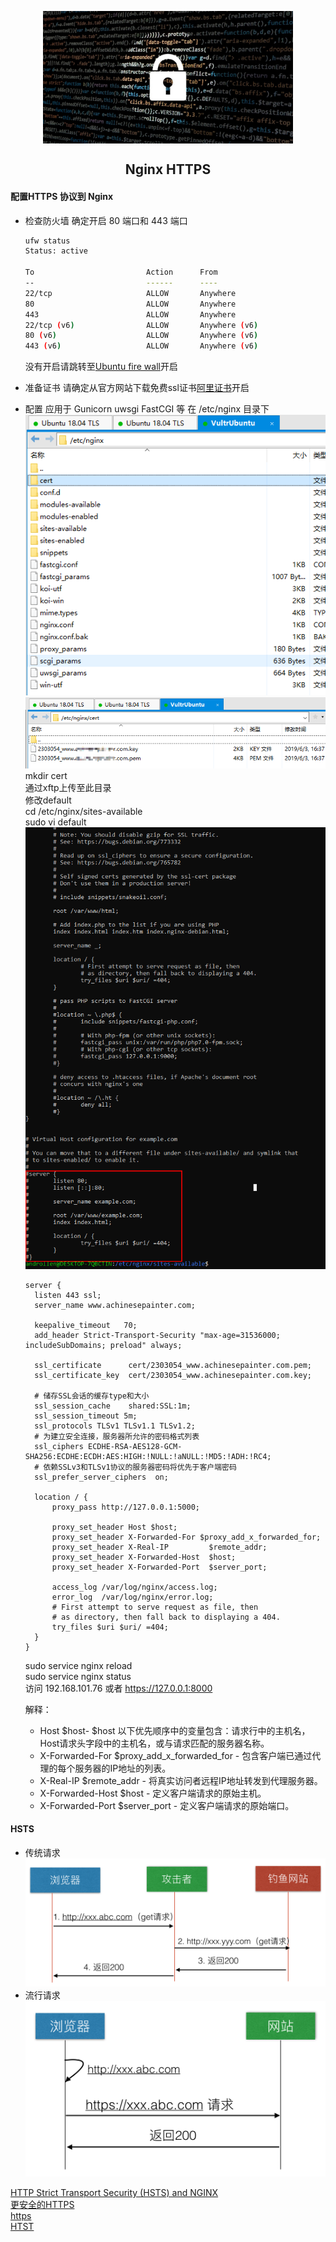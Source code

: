 <p align="center">
<img width="400" align="center" src="Assets\20190529160130.jpg"/>
<h2 align="center">Nginx HTTPS</h2>
</p>

#### 配置HTTPS 协议到 Nginx

- 检查防火墙
  确定开启 80 端口和 443 端口

  ``` bash
  ufw status
  Status: active

  To                         Action      From
  --                         ------      ----
  22/tcp                     ALLOW       Anywhere                  
  80                         ALLOW       Anywhere                  
  443                        ALLOW       Anywhere                  
  22/tcp (v6)                ALLOW       Anywhere (v6)             
  80 (v6)                    ALLOW       Anywhere (v6)             
  443 (v6)                   ALLOW       Anywhere (v6)     
  ```

  没有开启请跳转至[Ubuntu fire wall](04.Ufw_Cert.md)开启


- 准备证书
  请确定从官方网站下载免费ssl证书[阿里证书](04.Ufw_Cert.md)开启  


- 配置 应用于 Gunicorn uwsgi  FastCGI 等
  在 /etc/nginx 目录下  
  ![](Assets/20190603181952.png)  
  ![](Assets/20190603182017.png)    
  mkdir cert  
  通过xftp上传至此目录  
  修改default  
  cd /etc/nginx/sites-available  
  sudo vi default  
  ![](Assets/20190530162108.png)  
  

  ``` nginx
  server {
    listen 443 ssl;
    server_name www.achinesepainter.com;

    keepalive_timeout   70;
    add_header Strict-Transport-Security "max-age=31536000; includeSubDomains; preload" always;

    ssl_certificate      cert/2303054_www.achinesepainter.com.pem;     
    ssl_certificate_key  cert/2303054_www.achinesepainter.com.key;    

    # 储存SSL会话的缓存type和大小
    ssl_session_cache    shared:SSL:1m;                         
    ssl_session_timeout 5m; 
    ssl_protocols TLSv1 TLSv1.1 TLSv1.2; 
    # 为建立安全连接，服务器所允许的密码格式列表
    ssl_ciphers ECDHE-RSA-AES128-GCM-SHA256:ECDHE:ECDH:AES:HIGH:!NULL:!aNULL:!MD5:!ADH:!RC4; 
    # 依赖SSLv3和TLSv1协议的服务器密码将优先于客户端密码
    ssl_prefer_server_ciphers  on; 

    location / {
        proxy_pass http://127.0.0.1:5000;

        proxy_set_header Host $host;
        proxy_set_header X-Forwarded-For $proxy_add_x_forwarded_for;
        proxy_set_header X-Real-IP         $remote_addr;
        proxy_set_header X-Forwarded-Host  $host;
        proxy_set_header X-Forwarded-Port  $server_port;

        access_log /var/log/nginx/access.log;
        error_log  /var/log/nginx/error.log;
        # First attempt to serve request as file, then
        # as directory, then fall back to displaying a 404.
        try_files $uri $uri/ =404;
    }
  }
  ```
  sudo service nginx reload  
  sudo service nginx status  
  访问 192.168.101.76 或者 https://127.0.0.1:8000  

  解释：  
  - Host $host- $host 以下优先顺序中的变量包含：请求行中的主机名，Host请求头字段中的主机名，或与请求匹配的服务器名称。
  - X-Forwarded-For $proxy_add_x_forwarded_for - 包含客户端已通过代理的每个服务器的IP地址的列表。
  - X-Real-IP $remote_addr - 将真实访问者远程IP地址转发到代理服务器。
  - X-Forwarded-Host $host - 定义客户端请求的原始主机。
  - X-Forwarded-Port $server_port - 定义客户端请求的原始端口。
  

#### HSTS
- 传统请求
  ![](Assets/20190604165155.png)
- 流行请求
  ![](Assets/20190604150358.png)


[HTTP Strict Transport Security (HSTS) and NGINX](https://www.nginx.com/blog/http-strict-transport-security-hsts-and-nginx/)  
[更安全的HTTPS](https://linuxize.com/post/secure-nginx-with-let-s-encrypt-on-ubuntu-18-04/)   
[https](https://blog.liubaicai.net/2019/04/15/ce-shi-huan-jing-pei-zhi-Nginx-zhi-chi-Https/)  
[HTST](https://www.cnblogs.com/tugenhua0707/p/10945934.html)
